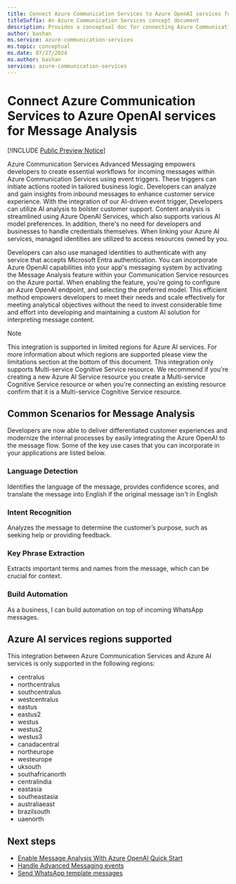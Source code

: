 ```yaml
---
title: Connect Azure Communication Services to Azure OpenAI services for Message Analysis 
titleSuffix: An Azure Communication Services concept document
description: Provides a conceptual doc for connecting Azure Communication Services to Azure AI services for Message Analysis.
author: bashan
ms.service: azure-communication-services
ms.topic: conceptual
ms.date: 07/27/2024
ms.author: bashan
services: azure-communication-services
---
```


# Connect Azure Communication Services to Azure OpenAI services for Message Analysis

[!INCLUDE [Public Preview Notice](../../../includes/public-preview-include-document.md)]

Azure Communication Services Advanced Messaging empowers developers to create essential workflows for incoming messages within Azure Communication Services using event triggers. These triggers can initiate actions rooted in tailored business logic. Developers can analyze and gain insights from inbound messages to enhance customer service experience. With the integration of our AI-driven event trigger, Developers can utilize AI analysis to bolster customer support. Content analysis is streamlined using Azure OpenAI Services, which also supports various AI model preferences.
In addition, there's no need for developers and businesses to handle credentials themselves. When linking your Azure AI services, managed identities are utilized to access resources owned by you. 

Developers can also use managed identities to authenticate with any service that accepts Microsoft Entra authentication.
You can incorporate Azure OpenAI capabilities into your app's messaging system by activating the Message Analysis feature within your Communication Service resources on the Azure portal. When enabling the feature, you're going to configure an Azure OpenAI endpoint, and selecting the preferred model. This efficient method empowers developers to meet their needs and scale effectively for meeting analytical objectives without the need to invest considerable time and effort into developing and maintaining a custom AI solution for interpreting message content.

> [!NOTE]
> This integration is supported in limited regions for Azure AI services. For more information about which regions are supported please view the limitations section at the bottom of this document. This integration only supports Multi-service Cognitive Service resource. We recommend if you're creating a new Azure AI Service resource you create a Multi-service Cognitive Service resource or when you're connecting an existing resource confirm that it is a Multi-service Cognitive Service resource.

## Common Scenarios for Message Analysis 
Developers are now able to deliver differentiated customer experiences and modernize the internal processes by easily integrating the Azure OpenAI to the message flow. Some of the key use cases that you can incorporate in your applications are listed below.

### Language Detection

Identifies the language of the message, provides confidence scores, and translate the message into English if the original message isn't in English

### Intent Recognition
Analyzes the message to determine the customer’s purpose, such as seeking help or providing feedback.

### Key Phrase Extraction
Extracts important terms and names from the message, which can be crucial for context.

### Build Automation

As a business, I can build automation on top of incoming WhatsApp messages.

## Azure AI services regions supported

This integration between Azure Communication Services and Azure AI services is only supported in the following regions:
- centralus
- northcentralus
- southcentralus
- westcentralus
- eastus
- eastus2
- westus
- westus2
- westus3
- canadacentral
- northeurope
- westeurope
- uksouth
- southafricanorth
- centralindia
- eastasia
- southeastasia
- australiaeast
- brazilsouth
- uaenorth

## Next steps
- [Enable Message Analysis With Azure OpenAI Quick Start](../../../quickstarts/advanced-messaging/message-analysis/message-analysis-with-azure-openai-quickstart.md)
- [Handle Advanced Messaging events](../../../quickstarts/advanced-messaging/whatsapp/handle-advanced-messaging-events.md)
- [Send WhatsApp template messages](../whatsapp/template-messages.md)
